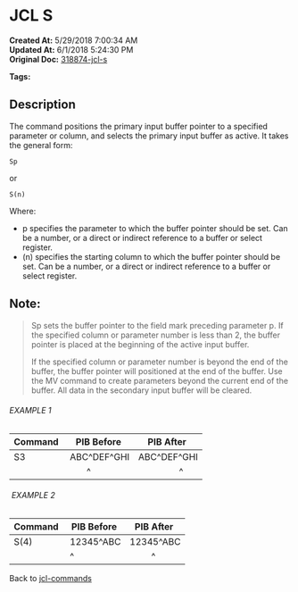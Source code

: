 # JCL S

**Created At:** 5/29/2018 7:00:34 AM  
**Updated At:** 6/1/2018 5:24:30 PM  
**Original Doc:** [318874-jcl-s](https://docs.jbase.com/45792-jcl/318874-jcl-s)  

**Tags:**
<badge text='pointer' vertical='middle' />
<badge text='buffer' vertical='middle' />
<badge text='jcl' vertical='middle' />

## Description 

The command positions the primary input buffer pointer to a specified parameter or column, and selects the primary input buffer as active. It takes the general form:

```
Sp
```

or

```
S(n)
```

Where:

- p specifies the parameter to which the buffer pointer should be set. Can be a number, or a direct or indirect reference to a buffer or select register.
- (n) specifies the starting column to which the buffer pointer should be set. Can be a number, or a direct or indirect reference to a buffer or select register.




## Note: 


> Sp sets the buffer pointer to the field mark preceding parameter p. If the specified column or parameter number is less than 2, the buffer pointer is placed at the beginning of the active input buffer.
> 
> If the specified column or parameter number is beyond the end of the buffer, the buffer pointer will positioned at the end of the buffer. Use the MV command to create parameters beyond the current end of the buffer. All data in the secondary input buffer will be cleared.




###### EXAMPLE 1


| Command  | PIB Before  | PIB After  |
| --- | --- | --- |
| S3<br> | ABC^DEF^GHI<br> | ABC^DEF^GHI<br> |
| <br> |        ^ |                  ^  |




######  EXAMPLE 2


| Command  | PIB Before  | PIB After  |
| --- | --- | --- |
| S(4)<br> | 12345^ABC<br> | 12345^ABC<br> |
| <br> | ^<br> |          ^  |




Back to [jcl-commands](./../jcl-commands)
